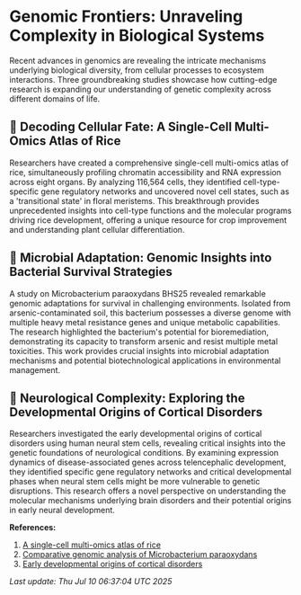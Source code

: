 # Genomic Frontiers: Unraveling Complexity in Biological Systems

Recent advances in genomics are revealing the intricate mechanisms underlying biological diversity, from cellular processes to ecosystem interactions. Three groundbreaking studies showcase how cutting-edge research is expanding our understanding of genetic complexity across different domains of life.

## 🧬 Decoding Cellular Fate: A Single-Cell Multi-Omics Atlas of Rice

Researchers have created a comprehensive single-cell multi-omics atlas of rice, simultaneously profiling chromatin accessibility and RNA expression across eight organs. By analyzing 116,564 cells, they identified cell-type-specific gene regulatory networks and uncovered novel cell states, such as a 'transitional state' in floral meristems. This breakthrough provides unprecedented insights into cell-type functions and the molecular programs driving rice development, offering a unique resource for crop improvement and understanding plant cellular differentiation.

## 🦠 Microbial Adaptation: Genomic Insights into Bacterial Survival Strategies

A study on Microbacterium paraoxydans BHS25 revealed remarkable genomic adaptations for survival in challenging environments. Isolated from arsenic-contaminated soil, this bacterium possesses a diverse genome with multiple heavy metal resistance genes and unique metabolic capabilities. The research highlighted the bacterium's potential for bioremediation, demonstrating its capacity to transform arsenic and resist multiple metal toxicities. This work provides crucial insights into microbial adaptation mechanisms and potential biotechnological applications in environmental management.

## 🧠 Neurological Complexity: Exploring the Developmental Origins of Cortical Disorders

Researchers investigated the early developmental origins of cortical disorders using human neural stem cells, revealing critical insights into the genetic foundations of neurological conditions. By examining expression dynamics of disease-associated genes across telencephalic development, they identified specific gene regulatory networks and critical developmental phases when neural stem cells might be more vulnerable to genetic disruptions. This research offers a novel perspective on understanding the molecular mechanisms underlying brain disorders and their potential origins in early neural development.

**References:**

1. [A single-cell multi-omics atlas of rice](https://pubmed.ncbi.nlm.nih.gov/40634611/)
2. [Comparative genomic analysis of Microbacterium paraoxydans](https://pubmed.ncbi.nlm.nih.gov/40634859/)
3. [Early developmental origins of cortical disorders](https://pubmed.ncbi.nlm.nih.gov/40634286/)

*Last update: Thu Jul 10 06:37:04 UTC 2025*
